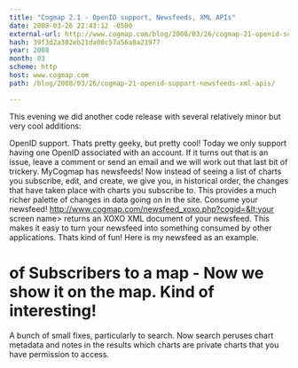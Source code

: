 ```yaml
---
title: "Cogmap 2.1 - OpenID support, Newsfeeds, XML APIs"
date: 2008-03-26 22:43:12 -0500
external-url: http://www.cogmap.com/blog/2008/03/26/cogmap-21-openid-support-newsfeeds-xml-apis/
hash: 39f3d2a302eb21da00c57a56a8a21977
year: 2008
month: 03
scheme: http
host: www.cogmap.com
path: /blog/2008/03/26/cogmap-21-openid-support-newsfeeds-xml-apis/

---
```


This evening we did another code release with several relatively minor but very cool additions:


OpenID support.  Thats pretty geeky, but pretty cool!  Today we only support having one OpenID associated with an account.  If it turns out that is an issue, leave a comment or send an email and we will work out that last bit of trickery.
MyCogmap has newsfeeds! Now instead of seeing a list of charts you subscribe, edit, and create, we give you, in historical order, the changes that have taken place with charts you subscribe to.  This provides a much richer palette of changes in data going on in the site.
Consume your newsfeed! http://www.cogmap.com/newsfeed_xoxo.php?cogid=&lt;your screen name&gt; returns an XOXO XML document of your newsfeed.  This makes it easy to turn your newsfeed into something consumed by other applications.  Thats kind of fun!  Here is my newsfeed as an example.
# of Subscribers to a map - Now we show it on the map.  Kind of interesting!
A bunch of small fixes, particularly to search.  Now search peruses chart metadata and notes in the results which charts are private charts that you have permission to access.

